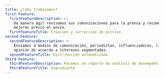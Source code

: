 ```yaml
---
title: ¿Cómo trabajamos?
first-Feature:
  firstFeatureDescription: >-
    De manera ágil revisamos sus comunicaciones para la prensa y recomendamos
    mejoras previo al envío.
  firstFeatureTitle: Creación y corrección de estilos
second-Feature:
  secondFeatureDescription: >-
    Enviamos a medios de comunicación, periodistas, influenciadores, líderes de
    opinión de acuerdo a intereses segmentados.
  secondFeatureTitle: Distribución automatizada
third-Feature:
  thirdFeatureDescription: Hacemos un reporte de análisis de desempeño del comunicado enviado.
  thirdFeatureTitle: Seguimiento
---
```


